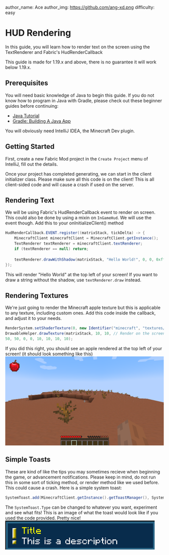author_name: Ace
author_img: https://github.com/ang-xd.png
difficulty: easy

# HUD Rendering

In this guide, you will learn how to render text on the screen using the TextRenderer and Fabric's HudRenderCallback

This guide is made for 1.19.x and above, there is no guarantee it will work below 1.19.x.

## Prerequisites

You will need basic knowledge of Java to begin this guide. If you do not know how to program in Java with Gradle, please check out these beginner guides before continuing:

- [Java Tutorial](https://www.w3schools.com/java/)
- [Gradle: Building A Java App](https://www.baeldung.com/gradle-building-a-java-app)

You will obviously need IntelliJ IDEA, the Minecraft Dev plugin.

## Getting Started

First, create a new Fabric Mod project in the `Create Project` menu of IntelliJ, fill out the details.

Once your project has completed generating, we can start in the client initializer class.
Please make sure all this code is on the client! This is all client-sided code and will cause a crash if used on the server.
## Rendering Text
We will be using Fabric's HudRenderCallback event to render on screen. This could also be done by using a mixin on `InGameHud`. We will use the event though. Add this to your onInitializeClient() method
```java
HudRenderCallback.EVENT.register((matrixStack, tickDelta) -> {
    MinecraftClient minecraftClient = MinecraftClient.getInstance();
    TextRenderer textRenderer = minecraftClient.textRenderer;
    if (textRenderer == null) return;

    textRenderer.drawWithShadow(matrixStack, "Hello World!", 0, 0, 0xffffff);
});
```
This will render "Hello World" at the top left of your screen! If you want to draw a string without the shadow, use `textRenderer.draw` instead.

## Rendering Textures
We're just going to render the Minecraft apple texture but this is applicable to any texture, including custom ones. Add this code inside the callback, and adjust it to your needs.
```java
RenderSystem.setShaderTexture(0, new Identifier("minecraft", "textures/item/apple.png")); // Set the texture to render
DrawableHelper.drawTexture(matrixStack, 10, 10, // Render on the screen at X:10 Y:10 and size 50
50, 50, 0, 0, 10, 10, 10, 10);
```
If you did this right, you should see an apple rendered at the top left of your screen! (it should look something like this)
![Apple rendered in game](/docs/images/hud_rendering/applerender.png)

## Simple Toasts
These are kind of like the tips you may sometimes recieve when beginning the game, or advancement notifications. Please keep in mind, do not run this in some sort of ticking method, or render method like we used before. This could cause a crash. Here is a simple system toast:
```java
SystemToast.add(MinecraftClient.getInstance().getToastManager(), SystemToast.Type.TUTORIAL_HINT, Text.literal("Title"), Text.literal("This is a description"));
``` 
The `SystemToast.Type` can be changed to whatever you want, experiment and see what fits! This is an image of what the toast would look like if you used the code provided. Pretty nice!
![Toast](/docs/images/hud_rendering/toast.png)